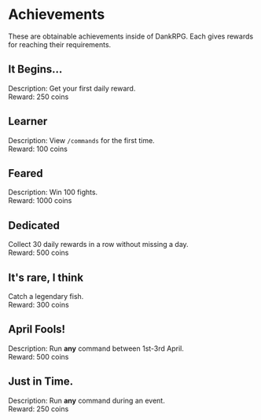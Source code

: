 # Achievements
These are obtainable achievements inside of DankRPG. Each gives rewards for reaching their requirements.

## It Begins...
Description: Get your first daily reward. \
Reward: 250 coins

## Learner
Description: View `/commands` for the first time. \
Reward: 100 coins

## Feared
Description: Win 100 fights. \
Reward: 1000 coins

## Dedicated
Collect 30 daily rewards in a row without missing a day. \
Reward: 500 coins

## It's rare, I think
Catch a legendary fish. \
Reward: 300 coins

## April Fools!
Description: Run **any** command between 1st-3rd April. \
Reward: 500 coins

## Just in Time.
Description: Run **any** command during an event. \
Reward: 250 coins